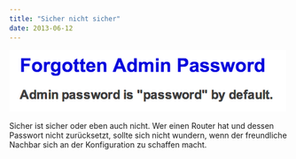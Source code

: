 ```yaml
---
title: "Sicher nicht sicher"
date: 2013-06-12
---
```


![](images/tumblr_inline_mo9zono4tL1qz4rgp.png)

Sicher ist sicher oder eben auch nicht. Wer einen Router hat und dessen Passwort nicht zurücksetzt, sollte sich nicht wundern, wenn der freundliche Nachbar sich an der Konfiguration zu schaffen macht.

